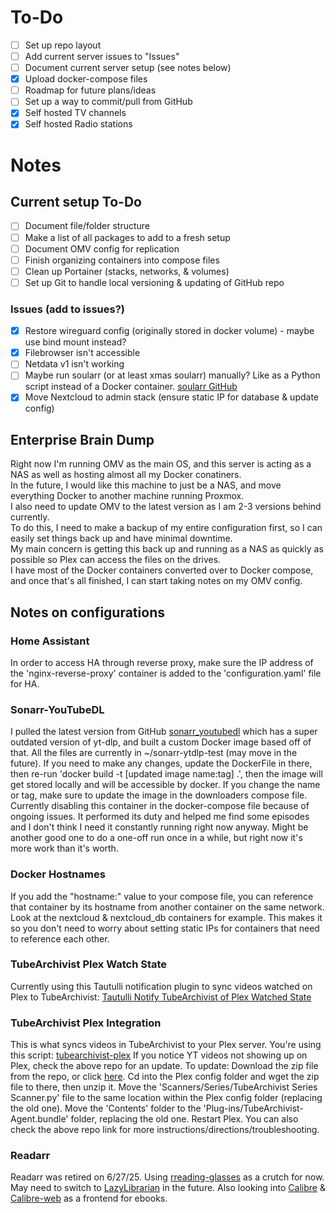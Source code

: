 # To-Do
- [ ] Set up repo layout
- [ ] Add current server issues to "Issues"
- [ ] Document current server setup (see notes below)
- [x] Upload docker-compose files
- [ ] Roadmap for future plans/ideas
- [ ] Set up a way to commit/pull from GitHub
- [x] Self hosted TV channels
- [x] Self hosted Radio stations

# Notes
## Current setup To-Do
- [ ] Document file/folder structure
- [ ] Make a list of all packages to add to a fresh setup
- [ ] Document OMV config for replication
- [ ] Finish organizing containers into compose files
- [ ] Clean up Portainer (stacks, networks, & volumes)
- [ ] Set up Git to handle local versioning & updating of GitHub repo

### Issues (add to issues?)
- [x] Restore wireguard config (originally stored in docker volume) - maybe use bind mount instead?
- [x] Filebrowser isn't accessible
- [ ] Netdata v1 isn't working
- [ ] Maybe run soularr (or at least xmas soularr) manually? Like as a Python script instead of a Docker container. [soularr GitHub](https://github.com/mrusse/soularr/tree/main)
- [x] Move Nextcloud to admin stack (ensure static IP for database & update config)

## Enterprise Brain Dump
Right now I'm running OMV as the main OS, and this server is acting as a NAS as well as hosting almost all my Docker conatiners.  
In the future, I would like this machine to just be a NAS, and move everything Docker to another machine running Proxmox.  
I also need to update OMV to the latest version as I am 2-3 versions behind currently.  
To do this, I need to make a backup of my entire configuration first, so I can easily set things back up and have minimal downtime.  
My main concern is getting this back up and running as a NAS as quickly as possible so Plex can access the files on the drives.  
I have most of the Docker containers converted over to Docker compose, and once that's all finished, I can start taking notes on my OMV config.  

## Notes on configurations
### Home Assistant
In order to access HA through reverse proxy, make sure the IP address of the 'nginx-reverse-proxy' container is added to the 'configuration.yaml' file for HA.
### Sonarr-YouTubeDL
I pulled the latest version from GitHub [sonarr_youtubedl](https://github.com/whatdaybob/sonarr_youtubedl) which has a super outdated version of yt-dlp, and built a custom Docker image based off of that. All the files are currently in ~/sonarr-ytdlp-test (may move in the future). If you need to make any changes, update the DockerFile in there, then re-run 'docker build -t [updated image name:tag] .', then the image will get stored locally and will be accessible by docker. If you change the name or tag, make sure to update the image in the downloaders compose file.
Currently disabling this container in the docker-compose file because of ongoing issues. It performed its duty and helped me find some episodes and I don't think I need it constantly running right now anyway. Might be another good one to do a one-off run once in a while, but right now it's more work than it's worth.
### Docker Hostnames
If you add the "hostname:" value to your compose file, you can reference that container by its hostname from another container on the same network. Look at the nextcloud & nextcloud_db containers for example. This makes it so you don't need to worry about setting static IPs for containers that need to reference each other.
### TubeArchivist Plex Watch State
Currently using this Tautulli notification plugin to sync videos watched on Plex to TubeArchivist: [Tautulli Notify TubeArchivist of Plex Watched State
](https://github.com/tangyjoust/Tautulli-Notify-TubeArchivist-of-Plex-Watched-State/tree/main)
### TubeArchivist Plex Integration
This is what syncs videos in TubeArchivist to your Plex server. You're using this script: [tubearchivist-plex](https://github.com/tubearchivist/tubearchivist-plex)
If you notice YT videos not showing up on Plex, check the above repo for an update. To update: Download the zip file from the repo, or click [here](https://github.com/tubearchivist/tubearchivist-plex/archive/refs/heads/main.zip). Cd into the Plex config folder and wget the zip file to there, then unzip it. 
Move the 'Scanners/Series/TubeArchivist Series Scanner.py' file to the same location within the Plex config folder (replacing the old one).
Move the 'Contents' folder to the 'Plug-ins/TubeArchivist-Agent.bundle' folder, replacing the old one.
Restart Plex.
You can also check the above repo link for more instructions/directions/troubleshooting.
### Readarr
Readarr was retired on 6/27/25. Using [rreading-glasses](https://github.com/blampe/rreading-glasses) as a crutch for now. May need to switch to [LazyLibrarian](https://lazylibrarian.gitlab.io/) in the future. Also looking into [Calibre](https://calibre-ebook.com/) & [Calibre-web](https://github.com/janeczku/calibre-web) as a frontend for ebooks.
